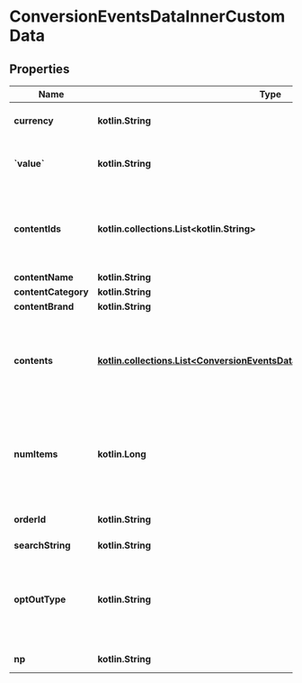 
# ConversionEventsDataInnerCustomData

## Properties
| Name | Type | Description | Notes |
| ------------ | ------------- | ------------- | ------------- |
| **currency** | **kotlin.String** | The ISO-4217 currency code. If not provided, we will default to the advertiser&#39;s currency set during account creation. Your campaign performance needs this field to report right ROAS/CPA. |  [optional] |
| **&#x60;value&#x60;** | **kotlin.String** | Total value of the event. Accepted as a string in the request; it will be parsed into a double. For example, if there are two items in a checkout event, the value should be the total price. We recommend to use pre-tax, pre-shipping final value. |  [optional] |
| **contentIds** | **kotlin.collections.List&lt;kotlin.String&gt;** | List of products IDs. We recommend using this if you are a merchant for PageVisit, AddToCart and Checkouts. For detail, please check &lt;a href&#x3D;\&quot;https://help.pinterest.com/en/business/article/before-you-get-started-with-catalogs\&quot; target&#x3D;\&quot;_blank\&quot;&gt;here&lt;/a&gt; (Install the Pinterest tag section). |  [optional] |
| **contentName** | **kotlin.String** | The name of the page or product associated with the event. |  [optional] |
| **contentCategory** | **kotlin.String** | The category of the content associated with the event. |  [optional] |
| **contentBrand** | **kotlin.String** | The brand of the content associated with the event. |  [optional] |
| **contents** | [**kotlin.collections.List&lt;ConversionEventsDataInnerCustomDataContentsInner&gt;**](ConversionEventsDataInnerCustomDataContentsInner.md) | A list of objects containing information about products, such as price and quantity. We recommend using this if you are a merchant for PageVisit, AddToCart and Checkouts. For detail, please check &lt;a href&#x3D;\&quot;https://help.pinterest.com/en/business/article/before-you-get-started-with-catalogs\&quot; target&#x3D;\&quot;_blank\&quot;&gt;here&lt;/a&gt; (Install the Pinterest tag section). |  [optional] |
| **numItems** | **kotlin.Long** | Total number of products of the event. For example, the total number of items purchased in a checkout event. We recommend using this if you are a merchant for AddToCart and Checkouts. For detail, please check &lt;a href&#x3D;\&quot;https://help.pinterest.com/en/business/article/before-you-get-started-with-catalogs\&quot; target&#x3D;\&quot;_blank\&quot;&gt;here&lt;/a&gt; (Install the Pinterest tag section). |  [optional] |
| **orderId** | **kotlin.String** | The order ID. We recommend sending order_id to help us deduplicate events when necessary. This also helps to run other measurement products at Pinterest. |  [optional] |
| **searchString** | **kotlin.String** | The search string related to the user conversion event. |  [optional] |
| **optOutType** | **kotlin.String** | Flags for different privacy rights laws to opt out users of sharing personal information. Values should be comma separated. Please follow the &lt;a href&#x3D;\&quot;https://help.pinterest.com/en/business/article/limited-data-processing\&quot; target&#x3D;\&quot;_blank\&quot;&gt;Help Center&lt;/a&gt; and &lt;a href&#x3D;\&quot;/docs/api-features/conversion-overview/\&quot; target&#x3D;\&quot;_blank\&quot;&gt;dev site&lt;/a&gt; for specific opt_out_type set up. |  [optional] |
| **np** | **kotlin.String** | Named partner. Not required, this is for Pinterest internal use only. Please do not use this unless specifically guided. |  [optional] |



